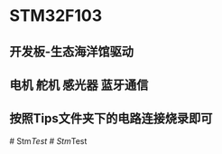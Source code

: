 # STM32F103
## 开发板-生态海洋馆驱动
## 电机 舵机 感光器 蓝牙通信
## 按照Tips文件夹下的电路连接烧录即可
#   S t m _ T e s t  
 #   S t m _ T e s t  
 
